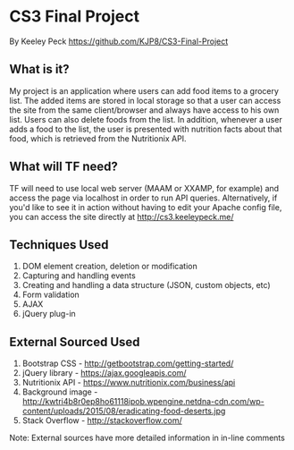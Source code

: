 # CS3 Final Project
By Keeley Peck
https://github.com/KJP8/CS3-Final-Project

## What is it?
My project is an application where users can add food items to a grocery list. The added items are stored in local storage so that a user can access the site from the same client/browser and always have access to his own list. Users can also delete foods from the list. In addition, whenever a user adds a food to the list, the user is presented with nutrition facts about that food, which is retrieved from the Nutritionix API.

## What will TF need?
TF will need to use local web server (MAAM or XXAMP, for example) and access the page via localhost in order to run API queries.
Alternatively, if you'd like to see it in action without having to edit your Apache config file, you can access the site directly at http://cs3.keeleypeck.me/

## Techniques Used
1. DOM element creation, deletion or modification
2. Capturing and handling events
3. Creating and handling a data structure (JSON, custom objects, etc)
4. Form validation
5. AJAX
6. jQuery plug-in

## External Sourced Used
1. Bootstrap CSS - http://getbootstrap.com/getting-started/
2. jQuery library - https://ajax.googleapis.com/
3. Nutritionix API - https://www.nutritionix.com/business/api
4. Background image - http://kwtri4b8r0ep8ho61118ipob.wpengine.netdna-cdn.com/wp-content/uploads/2015/08/eradicating-food-deserts.jpg
5. Stack Overflow - http://stackoverflow.com/

Note: External sources have more detailed information in in-line comments
